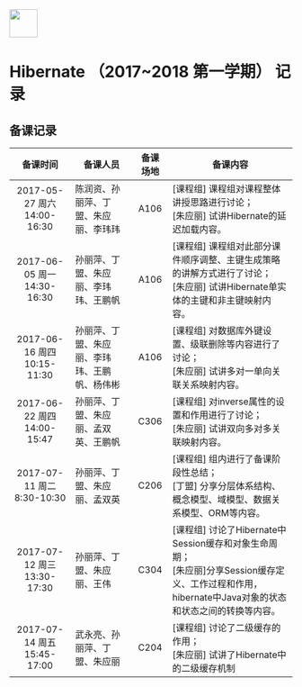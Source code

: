 ﻿<img src="https://raw.githubusercontent.com/edu2act/2017-2018_1st_Courses/master/Image/logo.png" height="50" /> 

#  Hibernate （2017~2018 第一学期）  记录

## 备课记录

| 备课时间                   | 备课人员                | 备课场地 | 备课内容 |
|:-------------------------:|------------------------|:-------:|---------|
|2017-05-27 周六 14:00-16:30|陈润资、孙丽萍、丁盟、朱应丽、李玮玮|A106|[课程组] 课程组对课程整体讲授思路进行讨论； <br/>[朱应丽] 试讲Hibernate的延迟加载内容。|
|2017-06-05 周一 14:30-16:30|孙丽萍、丁盟、朱应丽、李玮玮、王鹏帆|A106|[课程组] 课程组对此部分课件顺序调整、主键生成策略的讲解方式进行了讨论；<br/>[朱应丽] 试讲Hibernate单实体的主键和非主键映射内容。|
|2017-06-16 周四 10:15-11:30|孙丽萍、丁盟、朱应丽、李玮玮、王鹏帆、杨伟彬|A106|[课程组] 对数据库外键设置、级联删除等内容进行了讨论；<br/>[朱应丽] 试讲多对一单向关联关系映射内容。|
|2017-06-22 周四 14:00-15:47|孙丽萍、丁盟、朱应丽、孟双英、王鹏帆|C306|[课程组] 对inverse属性的设置和作用进行了讨论；<br/>[朱应丽] 试讲双向多对多关联映射内容。|
|2017-07-11 周二 8:30-10:30|孙丽萍、丁盟、朱应丽、孟双英|C206|[课程组] 组内进行了备课阶段性总结；<br/>[丁盟] 分享分层体系结构、概念模型、域模型、数据关系模型、ORM等内容。|
|2017-07-12 周三 13:30-17:30|孙丽萍、丁盟、朱应丽、王伟|C304|[课程组] 讨论了Hibernate中Session缓存和对象生命周期；<br/>[朱应丽]分享Session缓存定义、工作过程和作用，hibernate中Java对象的状态和状态之间的转换等内容。
|2017-07-14 周五 15:45-17:00|武永亮、孙丽萍、丁盟、朱应丽|C204|[课程组] 讨论了二级缓存的作用；<br/>[朱应丽] 试讲了Hibernate中的二级缓存机制
